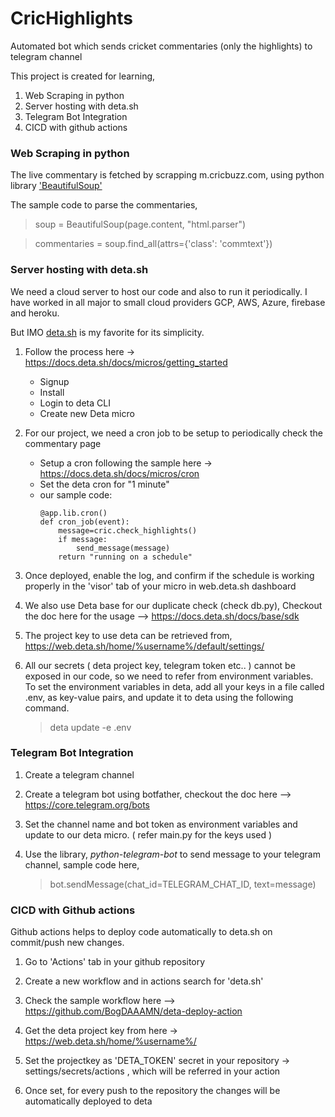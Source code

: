 # CricHighlights
Automated bot which sends cricket commentaries (only the highlights) to telegram channel

This project is created for learning,

1. Web Scraping in python
2. Server hosting with deta.sh
3. Telegram Bot Integration
4. CICD with github actions


### Web Scraping in python

The live commentary is fetched by scrapping m.cricbuzz.com, using python library ['BeautifulSoup'](https://beautiful-soup-4.readthedocs.io/en/latest/ "'BeautifulSoup'")

The sample code to parse the commentaries,

> soup = BeautifulSoup(page.content, "html.parser")

> commentaries = soup.find_all(attrs={'class': 'commtext'})

### Server hosting with deta.sh

We need a cloud server to host our code and also to run it periodically. 
I have worked in all major to small cloud providers GCP, AWS, Azure, firebase and heroku.

But IMO [deta.sh](https://deta.sh "deta.sh") is my favorite for its simplicity. 

1.  Follow the process here -> https://docs.deta.sh/docs/micros/getting_started 
	- Signup 
	- Install 
	- Login to deta CLI
	- Create new Deta micro
2. For our project, we need a cron job to be setup to periodically check the commentary page
	- Setup a cron following the sample here -> https://docs.deta.sh/docs/micros/cron
	- Set the deta cron for "1 minute"
	- our sample code:
		```
		@app.lib.cron()
		def cron_job(event):
			message=cric.check_highlights()
			if message:
				send_message(message)
			return "running on a schedule"
		```
3. Once deployed, enable the log, and confirm if the schedule is working properly in the 'visor' tab of your micro in web.deta.sh dashboard

4. We also use Deta base for our duplicate check (check db.py),  Checkout the doc here for the usage --> https://docs.deta.sh/docs/base/sdk

5. The project key to use deta can be retrieved from,
     https://web.deta.sh/home/%username%/default/settings/

6. All our secrets ( deta project key, telegram token etc.. ) cannot be exposed in our code, so we need to refer from environment variables.
To set the environment variables in deta, add all your keys in a file called .env,  as key-value pairs, and update it to deta using the following command.

	> deta update -e .env




### Telegram Bot Integration

1. Create a telegram channel

2. Create a telegram bot using botfather, checkout the doc here --> https://core.telegram.org/bots 

3. Set the channel name and bot token as environment variables and update to our deta micro. ( refer main.py for the keys used )

4. Use the library, *python-telegram-bot* to send message to your telegram channel, 
   sample code here,
   
	> bot.sendMessage(chat_id=TELEGRAM_CHAT_ID, text=message) 




### CICD with Github actions

Github actions helps to deploy code automatically to deta.sh on commit/push new changes.

1. Go to 'Actions' tab in your github repository

2. Create a new workflow and in actions search for 'deta.sh' 

3. Check the sample workflow here --> https://github.com/BogDAAAMN/deta-deploy-action

4. Get the deta project key from here -> https://web.deta.sh/home/%username%/

5. Set the projectkey as 'DETA_TOKEN' secret in your repository -> settings/secrets/actions , which will be referred in your action

6. Once set, for every push to the repository the changes will be automatically deployed to deta
